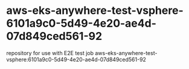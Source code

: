 # aws-eks-anywhere-test-vsphere-6101a9c0-5d49-4e20-ae4d-07d849ced561-92
repository for use with E2E test job aws-eks-anywhere-test-vsphere:6101a9c0-5d49-4e20-ae4d-07d849ced561-92
